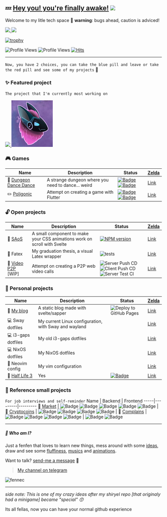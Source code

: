 ## :zzz: [Hey you! you're finally awake!](https://youtu.be/_WZCvQ5J3pk) <img src="https://media.giphy.com/media/VgCDAzcKvsR6OM0uWg/giphy.gif" width="50"> 

Welcome to my litle tech space :paw_prints: **warning**: bugs ahead, caution is adviced!

<a href="https://github.com/anuraghazra/github-readme-stats" float="left">
  <img height="150px" src="https://github-readme-stats.vercel.app/api?username=shiryel&show_icons=true&theme=tokyonight&hide_title=true&count_private=true" />
  <img height="150px" src="https://github-readme-stats.vercel.app/api/top-langs/?username=shiryel&layout=compact&hide=html,Makefile&text_color=daf7dc&bg_color=151515" />
</a>
  
[![trophy](https://github-profile-trophy.vercel.app/?username=shiryel&theme=onedark&rank=SECRET,SSS,SS,S,AAA,AA,A,B)](https://github.com/ryo-ma/github-profile-trophy)

![Profile Views](https://badges.pufler.dev/visits/shiryel/shiryel?color=black&logo=github)
![Profile Views](https://komarev.com/ghpvc/?username=shiryel)
[![Hits](https://hits.seeyoufarm.com/api/count/incr/badge.svg?url=https%3A%2F%2Fgithub.com%2Fshiryel&count_bg=%23DDC3FF&title_bg=%23555555&icon=&icon_color=%23E7E7E7&title=hits&edge_flat=false)](https://hits.seeyoufarm.com)

---

`Now, you have 2 choices, you can take the blue pill and leave or take the red pill and see some of my projects` :pill:

### :sparkles: Featured project
`The project that I'm currently most working on`

<a href="https://github.com/shiryel/ryush-bot" float="left">
  <img src="https://github-readme-stats.vercel.app/api/pin/?username=shiryel&repo=ryush-bot&theme=tokyonight" height="150" />
  <img src="/ryush.png" height="149" /> 
</a>

### :video_game: Games
Name | Description | Status | [Zelda](https://youtu.be/Wl959QnD3lM)
-----|-------------|--------|------
:musical_note: [Dungeon Dance Dance](https://shiryel.itch.io/dungeon-dance-dance) | A strange dungeon where you need to dance... weird | [![Badge](https://img.shields.io/badge/Status-Finished-Teal.svg)](https://shields.io/) [![Badge](https://img.shields.io/badge/-Published-LightSeaGreen.svg)](https://shields.io/) | [Link](https://github.com/shiryel/dungeon-dance-dance)
:pencil2: [Poligonic](https://play.google.com/store/apps/details?id=com.poligonicgames.poligonic) | Attempt on creating a game with Flutter | [![Badge](https://img.shields.io/badge/Status-Unfinished-red.svg)](https://shields.io/) [![Badge](https://img.shields.io/badge/-Published-LightSeaGreen.svg)](https://shields.io/) | [Link](https://github.com/shiryel/poligonic)

### :unlock: Open projects
Name | Description | Status | [Zelda](https://youtu.be/oiuyhxp4w9I)
-----|-------------|--------|------
:balloon: [SAoS](https://shiryel.github.io/saos/) | A small component to make your CSS animations work on scroll with Svelte | [![NPM version](https://img.shields.io/npm/v/saos.svg?style=flat)](https://npmjs.org/package/saos) | [Link](https://github.com/shiryel/saos)
:card_index: Fatex | My graduation thesis, a visual Latex wrapper | ![tests](https://github.com/vinicius-molina/fatex/workflows/tests/badge.svg?branch=master) | [Link](https://github.com/shiryel/fatex)
:speech_balloon: [Video P2P](https://www.webrtc.shiryel.com/) [WIP] | Attempt on creating a P2P web video calls | ![Server Push CD](https://github.com/shiryel/videochat_p2p/workflows/Server%20Push%20CD/badge.svg) ![Client Push CD](https://github.com/shiryel/videochat_p2p/workflows/Client%20Push%20CD/badge.svg) ![Server Test CI](https://github.com/shiryel/videochat_p2p/workflows/Server%20Test%20CI/badge.svg) | [Link](https://github.com/shiryel/videochat_p2p)

### :lock_with_ink_pen: Personal projects
Name | Description | Status | [Zelda](https://youtu.be/Tt7bzxurJ1I)
-----|-------------|--------|------
:notebook_with_decorative_cover: [My blog](https://www.blog.shiryel.com/) | A static blog made with svelte/sapper | ![Deploy to GitHub Pages](https://github.com/shiryel/shiryel_blog/workflows/Deploy%20to%20GitHub%20Pages/badge.svg) | [Link](https://github.com/shiryel/shiryel_blog)
:computer: Sway dotfiles | My current Linux configuration, with Sway and wayland |  | [Link](https://github.com/shiryel/sway-dotfiles)
:computer: i3-gaps dotfiles | My old i3-gaps dotfiles |  | [Link](https://github.com/shiryel/i3gaps-dotfiles)
:computer: NixOS dotfiles | My NixOS dotfiles |  | [Link](https://github.com/shiryel/nixos-dotfiles)
:page_facing_up: Neovim config | My vim configuration |  | [Link](https://github.com/shiryel/neoVim-configs)
:tada: [Half Life 3](https://youtu.be/dQw4w9WgXcQ) | Yes | [![Badge](https://img.shields.io/badge/Status-YES-LightSeaGreen.svg)](https://shields.io/) | [Link](https://youtu.be/dQw4w9WgXcQ)

### :star2: Reference small projects 
`For job interviews and self-reminder`
Name | Backend | Frontend
-----|---------|---------
:1st_place_medal: [Market](https://github.com/shiryel/challenge-market) | ![Badge](https://img.shields.io/badge/-Elixir-hotpink.svg) ![Badge](https://img.shields.io/badge/-Phoenix-deeppink.svg) ![Badge](https://img.shields.io/badge/-Absinthe%2fGraphQL-plum.svg) ![Badge](https://img.shields.io/badge/-Dataloader-plum.svg) ![Badge](https://img.shields.io/badge/-Ecto%2fPostgreSQL-royalblue.svg) |
:2nd_place_medal: [Cryptocoins](https://github.com/shiryel/challenge-cryptocoins) | ![Badge](https://img.shields.io/badge/-Elixir-hotpink.svg) ![Badge](https://img.shields.io/badge/-Phoenix-deeppink.svg) ![Badge](https://img.shields.io/badge/-Absinthe%2fGraphQL-plum.svg) ![Badge](https://img.shields.io/badge/-Ecto%2fPostgreSQL-royalblue.svg) |
:3rd_place_medal: [Complains](https://github.com/shiryel/challenge-complains) | ![Badge](https://img.shields.io/badge/-Elixir-hotpink.svg) ![Badge](https://img.shields.io/badge/-Phoenix-deeppink.svg) ![Badge](https://img.shields.io/badge/-RestFull-slategrey.svg) ![Badge](https://img.shields.io/badge/-Ecto%2fMongoDB-seagreen.svg) | ![Badge](https://img.shields.io/badge/-Svelte-salmon.svg) ![Badge](https://img.shields.io/badge/-Sapper-teal.svg)

---

##### :feet: Who am I?

Just a fenfen that loves to learn new things, mess around with some [ideas](https://www.shiryel.com/), draw and see some [fluffiness](https://http.cat/), 
[mu](https://youtu.be/cTLAZunyA38)[si](https://youtu.be/slze868xkPI)[cs](https://youtu.be/FF3Dr3_h0Hw) and
[a](https://youtu.be/EYTLY17Io3c)[n](https://youtu.be/tuHe9lm5vUE)[i](https://youtu.be/ugH0YaBSaYk)[m](https://youtu.be/-PKNuZovuSw)[a](https://youtu.be/DRkgH7Uu-hA)[t](https://youtu.be/QZPSXI43P-I)[i](https://youtu.be/lIES3ii-IOg)[o](https://youtu.be/YgGzAKP_HuM)[n](https://youtu.be/hoYxHBlT-4I)[s](https://youtu.be/JJxflcxRkhI).

Want to talk? [send-me a message](https://t.me/shiryel) :speech_balloon:
> [My channel on telegram](https://t.me/shiryelden)

![fennec](https://github.com/shiryel/shiryel/blob/master/fennec.jpg?raw=true)

---

*side note: This is one of my crazy ideas after my shiryel repo [that originaly had a minigame] became "special" :kissing_smiling_eyes:*
 
 Its all fellas, now you can have your normal github experience
